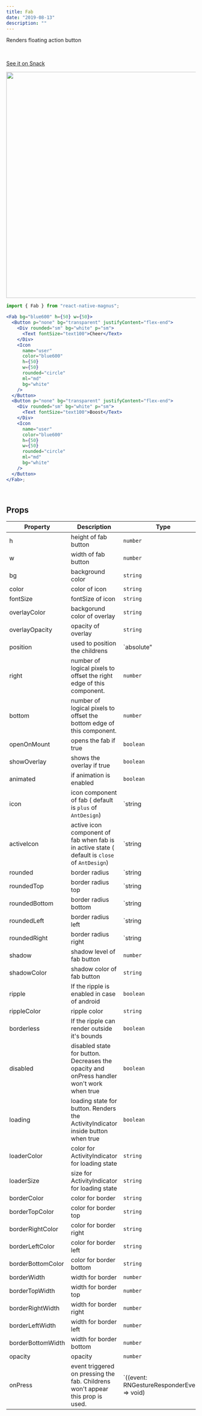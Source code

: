 ```yaml
---
title: Fab
date: "2019-08-13"
description: ""
---
```


Renders floating action button

<br />

<a href="https://snack.expo.io/@pawankumar2901/magnus---fab---example-1" target="_blank">See it on Snack</a>

<img src="/images/docs/fab/1.gif" class="mobile"  style="height: 600px; width: auto;" />

```jsx
import { Fab } from "react-native-magnus";

<Fab bg="blue600" h={50} w={50}>
  <Button p="none" bg="transparent" justifyContent="flex-end">
    <Div rounded="sm" bg="white" p="sm">
      <Text fontSize="text100">Cheer</Text>
    </Div>
    <Icon
      name="user"
      color="blue600"
      h={50}
      w={50}
      rounded="circle"
      ml="md"
      bg="white"
    />
  </Button>
  <Button p="none" bg="transparent" justifyContent="flex-end">
    <Div rounded="sm" bg="white" p="sm">
      <Text fontSize="text100">Boost</Text>
    </Div>
    <Icon
      name="user"
      color="blue600"
      h={50}
      w={50}
      rounded="circle"
      ml="md"
      bg="white"
    />
  </Button>
</Fab>;
```

<br />

## Props

| Property          | Description                                                                                   | Type                                                      | Default      |
| ----------------- | --------------------------------------------------------------------------------------------- | --------------------------------------------------------- | ------------ |
| h                 | height of fab button                                                                          | `number`                                                  | `40`         |
| w                 | width of fab button                                                                           | `number`                                                  | `40`         |
| bg                | background color                                                                              | `string`                                                  | `red500`     |
| color             | color of icon                                                                                 | `string`                                                  | `white`      |
| fontSize          | fontSize of icon                                                                              | `string`                                                  | `text500`    |
| overlayColor      | backgorund color of overlay                                                                   | `string`                                                  | `gray700`    |
| overlayOpacity    | opacity of overlay                                                                            | `string`                                                  | `0.5`        |
| position          | used to position the childrens                                                                | `absolute" | "relative"`                                  | `absolute`   |
| right             | number of logical pixels to offset the right edge of this component.                          | `number`                                                  | `30`         |
| bottom            | number of logical pixels to offset the bottom edge of this component.                         | `number`                                                  | `30`         |
| openOnMount       | opens the fab if true                                                                         | `boolean`                                                 | `false`      |
| showOverlay       | shows the overlay if true                                                                     | `boolean`                                                 | `true`       |
| animated          | if animation is enabled                                                                       | `boolean`                                                 | `true`       |
| icon              | icon component of fab ( default is `plus` of `AntDesign`)                                     | `string | React.ReactNode`                                | `plus`       |
| activeIcon        | active icon component of fab when fab is in active state ( default is `close` of `AntDesign`) | `string | React.ReactNode`                                | `close`      |
| rounded           | border radius                                                                                 | `string | number`                                         | `none`       |
| roundedTop        | border radius top                                                                             | `string | number`                                         | `none`       |
| roundedBottom     | border radius bottom                                                                          | `string | number`                                         | `none`       |
| roundedLeft       | border radius left                                                                            | `string | number`                                         | `none`       |
| roundedRight      | border radius right                                                                           | `string | number`                                         | `none`       |
| shadow            | shadow level of fab button                                                                    | `number`                                                  | `3`          |
| shadowColor       | shadow color of fab button                                                                    | `string`                                                  | `gray900`    |
| ripple            | If the ripple is enabled in case of android                                                   | `boolean`                                                 | `true`       |
| rippleColor       | ripple color                                                                                  | `string`                                                  | `gray900`    |
| borderless        | If the ripple can render outside it's bounds                                                  | `boolean`                                                 | `false`      |
| disabled          | disabled state for button. Decreases the opacity and onPress handler won't work when true     | `boolean`                                                 | `false`      |
| loading           | loading state for button. Renders the ActivityIndicator inside button when true               | `boolean`                                                 | `false`      |
| loaderColor       | color for ActivityIndicator for loading state                                                 | `string`                                                  | `gray400`    |
| loaderSize        | size for ActivityIndicator for loading state                                                  | `string`                                                  | `md`         |
| borderColor       | color for border                                                                              | `string`                                                  | -            |
| borderTopColor    | color for border top                                                                          | `string`                                                  | -            |
| borderRightColor  | color for border right                                                                        | `string`                                                  | -            |
| borderLeftColor   | color for border left                                                                         | `string`                                                  | -            |
| borderBottomColor | color for border bottom                                                                       | `string`                                                  | -            |
| borderWidth       | width for border                                                                              | `number`                                                  | -            |
| borderTopWidth    | width for border top                                                                          | `number`                                                  | -            |
| borderRightWidth  | width for border right                                                                        | `number`                                                  | -            |
| borderLeftWidth   | width for border left                                                                         | `number`                                                  | -            |
| borderBottomWidth | width for border bottom                                                                       | `number`                                                  | -            |
| opacity           | opacity                                                                                       | `number`                                                  | -            |
| onPress           | event triggered on pressing the fab. Childrens won't appear this prop is used.                | `((event: RNGestureResponderEvent) => void) | undefined;` | `() => void` |
